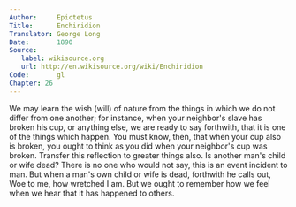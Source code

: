 ```yaml
---
Author:     Epictetus  
Title:      Enchiridion  
Translator: George Long  
Date:       1890  
Source:
   label: wikisource.org
   url: http://en.wikisource.org/wiki/Enchiridion
Code:       gl  
Chapter: 26
---
```


We may learn the wish (will) of nature from the things in which we do not
differ from one another; for instance, when your neighbor's slave has broken
his cup, or anything else, we are ready to say forthwith, that it is one of the
things which happen. You must know, then, that when your cup also is broken,
you ought to think as you did when your neighbor's cup was broken. Transfer
this reflection to greater things also. Is another man's child or wife dead?
There is no one who would not say, this is an event incident to man. But when a
man's own child or wife is dead, forthwith he calls out, Woe to me, how
wretched I am. But we ought to remember how we feel when we hear that it has
happened to others.


